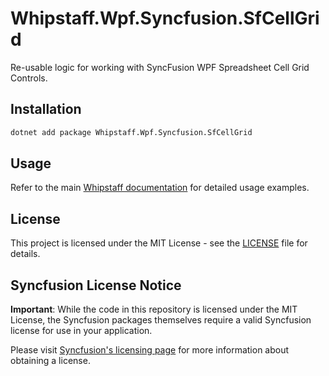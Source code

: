 # Whipstaff.Wpf.Syncfusion.SfCellGrid

Re-usable logic for working with SyncFusion WPF Spreadsheet Cell Grid Controls.

## Installation

```bash
dotnet add package Whipstaff.Wpf.Syncfusion.SfCellGrid
```

## Usage

Refer to the main [Whipstaff documentation](https://github.com/dpvreony/whipstaff) for detailed usage examples.

## License

This project is licensed under the MIT License - see the [LICENSE](https://github.com/dpvreony/whipstaff/blob/main/LICENSE) file for details.

## Syncfusion License Notice

**Important**: While the code in this repository is licensed under the MIT License, the Syncfusion packages themselves require a valid Syncfusion license for use in your application.

Please visit [Syncfusion's licensing page](https://www.syncfusion.com/sales/licensing) for more information about obtaining a license.

